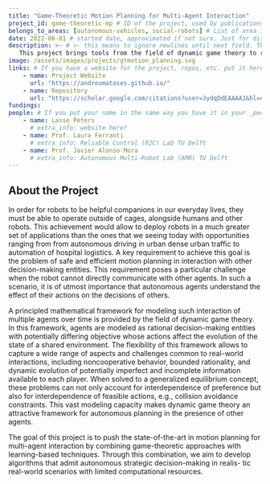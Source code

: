 ```yaml
---
title: "Game-Theoretic Motion Planning for Multi-Agent Interaction"
project_id: game-theoretic-mp # ID of the project, used by publications to display in this project.
belongs_to_areas: [autonomous-vehicles, social-robots] # List of area IDs, separated by commas.
date: 2022-06-01 # started date, approximated if not sure. Just for display purposes and ordering
description: >- # >- this means to ignore newlines until next field. This is the project description, displayed in the project's card"
   This project brings tools from the field of dynamic game theory to robotic motion planning. This combination enables new motion-planning algorithms that allow a robot to strategically interact with other agents while accounting for their unknown—potentially malicious—intents. 
image: /assets/images/projects/gtmotion_planning.svg
links: # If you have a website for the project, repos, etc. put it here.
    - name: Project Website
      url: "https://andreumatoses.github.io/"
    - name: Repository
      url: "https://scholar.google.com/citations?user=JydqDdEAAAAJ&hl=en&inst=6173373803492361994&oi=ao"
fundings: 
people: # If you put your name in the same way you have it in your _people entry, your preferred link will be added. extra_info is optional.
    - name: Lasse Peters 
      # extra_info: website here?
    - name: Prof. Laura Ferranti
      # extra_info: Reliable Control (R2C) Lab TU Delft
    - name: Prof. Javier Alonso-Mora
      # extra_info: Autonomous Multi-Robot Lab (AMR) TU Delft
---
```

<!-- Here you put the main body of the page, in markdown. You can also mix in html, or change this .md to .html -->
<!-- The fields of People, Funding, Links and Publications will be generated automatically -->

## About the Project

In order for robots to be helpful companions in our everyday lives, they must be able to operate outside of cages, alongside humans and other robots. This achievement would allow to deploy robots in a much greater set of applications than the ones that we seeing today with opportunities ranging from from autonomous driving in urban dense urban traffic to automation of hospital logistics. A key requirement to achieve this goal is the problem of safe and efficient motion planning in interaction with other decision-making entities. This requirement poses a particular challenge when the robot cannot directly communicate with other agents. In such a scenario, it is of utmost importance that autonomous agents understand the effect of their actions on the decisions of others.

A principled mathematical framework for modeling such interaction of multiple agents over time is provided by the field of dynamic game theory. In this framework, agents are modeled as rational decision-making entities with potentially differing objective whose actions affect the evolution of the state of a shared environment. The flexibility of this framework allows to capture a wide range of aspects and challenges common to real-world interactions, including noncooperative behavior, bounded rationality, and dynamic evolution of potentially imperfect and incomplete information available to each player. When solved to a generalized equilibrium concept, these problems can not only account for interdependence of preference but also for interdependence of feasible actions, e.g., collision avoidance constraints. This vast modeling capacity makes dynamic game theory an attractive framework for autonomous planning in the presence of other agents.

The goal of this project is to push the state-of-the-art in motion planning for multi-agent interaction by combining game-theoretic approaches with learning-based techniques. Through this combination, we aim to develop algorithms that admit autonomous strategic decision-making in realis- tic real-world scenarios with limited computational resources.
